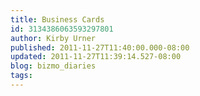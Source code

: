 ```yaml
---
title: Business Cards
id: 3134386063593297801
author: Kirby Urner
published: 2011-11-27T11:40:00.000-08:00
updated: 2011-11-27T11:39:14.527-08:00
blog: bizmo_diaries
tags: 
---
```


[](https://blogger.googleusercontent.com/img/b/R29vZ2xl/AVvXsEhivoNg2YW4SbYBWWEyv2eECtFxMOVKDBTrjI8wHRDuro3Vi1XCey3lpggHarJzoEOQZ160JXXltYNPutrPlZxijQX6GjJUtnnVZRpd6Q_HqwcM7YdrEzp8BiWSaJQtEwPPf2GK/s1600/fnb1.jpg)[](https://blogger.googleusercontent.com/img/b/R29vZ2xl/AVvXsEgvkBYzrJdGguHwnw2TItpqLq0T_5UtpZaf3NVBNhDr30geNwkf7uev2T_eWaVOR6uNtIjL3N2zlaAKA_ly7vd__sk9RkolCqu5ir-QWrucWd-Vy2yntj1hubRwnu2EJoT1pn5K/s1600/fnb2.jpg)[](http://www.flickr.com/photos/17157315@N00/6413043831/)